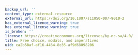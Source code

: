 ```yaml
---
backup_url: ''
content_type: external-resource
external_url: https://doi.org/10.1007/s11050-007-9010-2
has_external_licence_warning: true
has_external_license_warning: true
is_broken: ''
license: https://creativecommons.org/licenses/by-nc-sa/4.0/
title: Free choice, modals, and imperatives
uid: ca2b58af-af16-4464-8e35-af9d68098206
---
```

